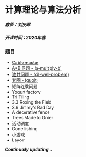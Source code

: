 # 计算理论与算法分析

##### 教师：刘庆晖

##### 开课时间：2020年春

### 题目

- [Cable master](https://github.com/Hyperzsb/BIT/tree/master/2020/computation-theory-and-algorithm-analysis/cable-master)
- [A*B 问题 - (a-multiply-b)](https://github.com/Hyperzsb/BIT/tree/master/2020/computation-theory-and-algorithm-analysis/a-multiply-b)
- [油井问题 - (oil-well-problem)](https://github.com/Hyperzsb/BIT/tree/master/2020/computation-theory-and-algorithm-analysis/oil-well-problem)
- [套圈 - (quoit)](https://github.com/Hyperzsb/BIT/tree/master/2020/computation-theory-and-algorithm-analysis/quoit)
- 矩阵连乘问题
- Yogurt factory
- Tri Tiling
- 3.3 Roping the Field
- 3.6 Jimmy's Bad Day
- A decorative fence
- Trees Made to Order
- 活动调度
- Gone fishing
- 小游戏
- Layout

***Continually updating...***
